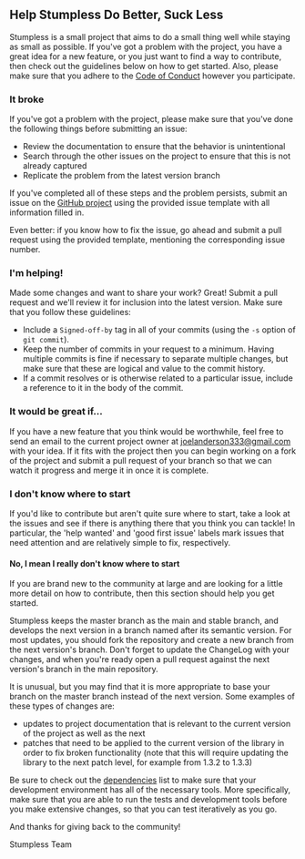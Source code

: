 ## Help Stumpless Do Better, Suck Less

Stumpless is a small project that aims to do a small thing well while staying as
small as possible. If you've got a problem with the project, you have a great
idea for a new feature, or you just want to find a way to contribute, then check
out the guidelines below on how to get started. Also, please make sure that you
adhere to the [Code of Conduct](CODE_OF_CONDUCT.md) however you participate.

### **It broke**

If you've got a problem with the project, please make sure that you've done the
following things before submitting an issue:

 * Review the documentation to ensure that the behavior is unintentional
 * Search through the other issues on the project to ensure that this is not
   already captured
 * Replicate the problem from the latest version branch

If you've completed all of these steps and the problem persists, submit an issue
on the [GitHub project](https://github.com/goatshriek/stumpless) using the
provided issue template with all information filled in.

Even better: if you know how to fix the issue, go ahead and submit a pull
request using the provided template, mentioning the corresponding issue number.

### **I'm helping!**

Made some changes and want to share your work? Great! Submit a pull request and
we'll review it for inclusion into the latest version. Make sure that you follow
these guidelines:
 * Include a `Signed-off-by` tag in all of your commits (using the `-s` option
   of `git commit`).
 * Keep the number of commits in your request to a minimum. Having multiple
   commits is fine if necessary to separate multiple changes, but make sure
   that these are logical and value to the commit history.
 * If a commit resolves or is otherwise related to a particular issue, include
   a reference to it in the body of the commit.

### **It would be great if...** 

If you have a new feature that you think would be worthwhile, feel free to send
an email to the current project owner at joelanderson333@gmail.com with your
idea. If it fits with the project then you can begin working on a fork of the
project and submit a pull request of your branch so that we can watch it
progress and merge it in once it is complete.

### **I don't know where to start**

If you'd like to contribute but aren't quite sure where to start, take a look at
the issues and see if there is anything there that you think you can tackle! In
particular, the 'help wanted' and 'good first issue' labels mark issues that
need attention and are relatively simple to fix, respectively.

#### No, I mean I **really** don't know where to start

If you are brand new to the community at large and are looking for a little more
detail on how to contribute, then this section should help you get started.

Stumpless keeps the master branch as the main and stable branch, and develops
the next version in a branch named after its semantic version. For most updates,
you should fork the repository and create a new branch from the next version's
branch. Don't forget to update the ChangeLog with your changes, and when you're
ready open a pull request against the next version's branch in the main
repository.

It is unusual, but you may find that it is more appropriate to base your branch
on the master branch instead of the next version. Some examples of these types
of changes are:
 * updates to project documentation that is relevant to the current version of
   the project as well as the next
 * patches that need to be applied to the current version of the library in
   order to fix broken functionality (note that this will require updating the
   library to the next patch level, for example from 1.3.2 to 1.3.3)

Be sure to check out the [dependencies](dependencies.md) list to make sure that
your development environment has all of the necessary tools. More specifically,
make sure that you are able to run the tests and development tools before you
make extensive changes, so that you can test iteratively as you go.

And thanks for giving back to the community!

Stumpless Team
